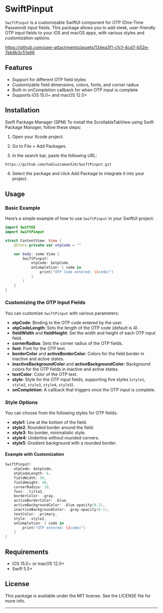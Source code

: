 
# SwiftPinput

`SwiftPinput` is a customizable SwiftUI component for OTP (One-Time Password) input fields. This package allows you to add sleek, user-friendly OTP input fields to your iOS and macOS apps, with various styles and customization options.


https://github.com/user-attachments/assets/134ea3f1-c1c1-4cd7-b52e-7eb9b3c51e66





## Features

- Support for different OTP field styles
- Customizable field dimensions, colors, fonts, and corner radius
- Built-in onCompletion callback for when OTP input is complete
- Supports iOS 15.0+ and macOS 12.0+

## Installation

Swift Package Manager (SPM)
To install the ScrollableTabView using Swift Package Manager, follow these steps:

1. Open your Xcode project.

2. Go to File > Add Packages.

3. In the search bar, paste the following URL:

```bash
https://github.com/hadiuzzaman524/SwiftPinput.git

```
4. Select the package and click Add Package to integrate it into your project.
## Usage

### Basic Example

Here’s a simple example of how to use `SwiftPinput` in your SwiftUI project:

```swift
import SwiftUI
import SwiftPinput

struct ContentView: View {
    @State private var otpCode = ""

    var body: some View {
        SwiftPinput(
            otpCode: $otpCode,
            onCompletion: { code in
                print("OTP Code entered: \(code)")
            }
        )
    }
}
```

### Customizing the OTP Input Fields

You can customize `SwiftPinput` with various parameters:

- **otpCode**: Binding to the OTP code entered by the user.
- **otpCodeLength**: Sets the length of the OTP code (default is 4).
- **fieldWidth** and **fieldHeight**: Set the width and height of each OTP input field.
- **cornerRadius**: Sets the corner radius of the OTP fields.
- **font**: Font for the OTP text.
- **borderColor** and **activeBorderColor**: Colors for the field border in inactive and active states.
- **inactiveBackgroundColor** and **activeBackgroundColor**: Background colors for the OTP fields in inactive and active states.
- **textColor**: Color of the OTP text.
- **style**: Style for the OTP input fields, supporting five styles (`style1`, `style2`, `style3`, `style4`, `style5`).
- **onCompletion**: A callback that triggers once the OTP input is complete.

### Style Options

You can choose from the following styles for OTP fields:

- **style1**: Line at the bottom of the field.
- **style2**: Rounded border around the field.
- **style3**: No border, minimalistic style.
- **style4**: Underline without rounded corners.
- **style5**: Gradient background with a rounded border.

#### Example with Customization

```swift
SwiftPinput(
    otpCode: $otpCode,
    otpCodeLength: 6,
    fieldWidth: 50,
    fieldHeight: 50,
    cornerRadius: 10,
    font: .title2,
    borderColor: .gray,
    activeBorderColor: .blue,
    activeBackgroundColor: .blue.opacity(0.2),
    inactiveBackgroundColor: .gray.opacity(0.1),
    textColor: .primary,
    style: .style2,
    onCompletion: { code in
        print("OTP entered: \(code)")
    }
)
```

## Requirements

- iOS 15.0+ or macOS 12.0+
- Swift 5.5+

## License

This package is available under the MIT license. See the LICENSE file for more info.

--- 
